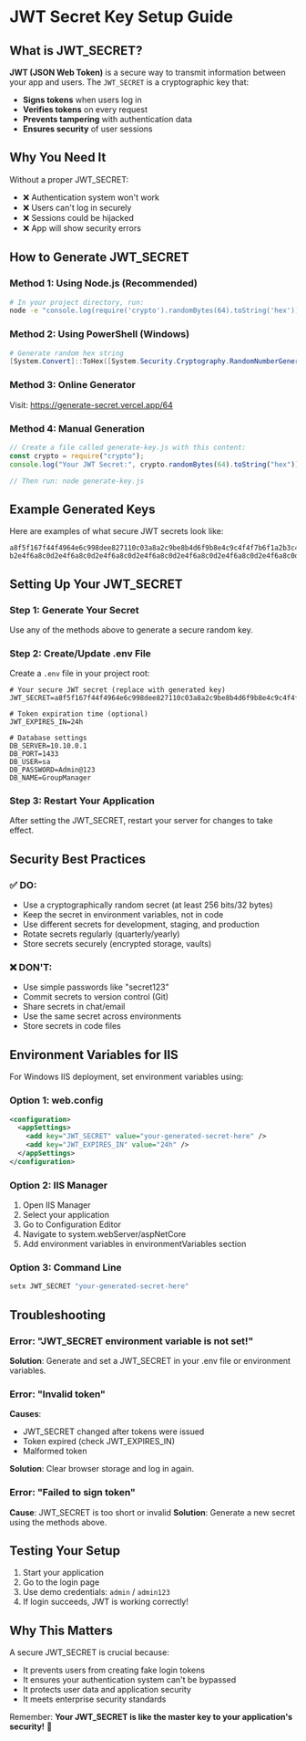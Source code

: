 # JWT Secret Key Setup Guide

## What is JWT_SECRET?

**JWT (JSON Web Token)** is a secure way to transmit information between your app and users. The `JWT_SECRET` is a cryptographic key that:

- **Signs tokens** when users log in
- **Verifies tokens** on every request
- **Prevents tampering** with authentication data
- **Ensures security** of user sessions

## Why You Need It

Without a proper JWT_SECRET:

- ❌ Authentication system won't work
- ❌ Users can't log in securely
- ❌ Sessions could be hijacked
- ❌ App will show security errors

## How to Generate JWT_SECRET

### Method 1: Using Node.js (Recommended)

```bash
# In your project directory, run:
node -e "console.log(require('crypto').randomBytes(64).toString('hex'))"
```

### Method 2: Using PowerShell (Windows)

```powershell
# Generate random hex string
[System.Convert]::ToHex([System.Security.Cryptography.RandomNumberGenerator]::Create().GetBytes(64))
```

### Method 3: Online Generator

Visit: https://generate-secret.vercel.app/64

### Method 4: Manual Generation

```javascript
// Create a file called generate-key.js with this content:
const crypto = require("crypto");
console.log("Your JWT Secret:", crypto.randomBytes(64).toString("hex"));

// Then run: node generate-key.js
```

## Example Generated Keys

Here are examples of what secure JWT secrets look like:

```
a8f5f167f44f4964e6c998dee827110c03a8a2c9be8b4d6f9b8e4c9c4f4f7b6f1a2b3c4d5e6f7g8h9i0j1k2l3m4n5o6p7q8r9s0t1u2v3w4x5y6z7
b2e4f6a8c0d2e4f6a8c0d2e4f6a8c0d2e4f6a8c0d2e4f6a8c0d2e4f6a8c0d2e4f6a8c0d2e4f6a8c0d2e4f6a8c0d2e4f6a8c0d2e4
```

## Setting Up Your JWT_SECRET

### Step 1: Generate Your Secret

Use any of the methods above to generate a secure random key.

### Step 2: Create/Update .env File

Create a `.env` file in your project root:

```env
# Your secure JWT secret (replace with generated key)
JWT_SECRET=a8f5f167f44f4964e6c998dee827110c03a8a2c9be8b4d6f9b8e4c9c4f4f7b6f1a2b3c4d5e6f7g8h9i0j1k2l3m4n5o6p7q8r9s0t1u2v3w4x5y6z7

# Token expiration time (optional)
JWT_EXPIRES_IN=24h

# Database settings
DB_SERVER=10.10.0.1
DB_PORT=1433
DB_USER=sa
DB_PASSWORD=Admin@123
DB_NAME=GroupManager
```

### Step 3: Restart Your Application

After setting the JWT_SECRET, restart your server for changes to take effect.

## Security Best Practices

### ✅ DO:

- Use a cryptographically random secret (at least 256 bits/32 bytes)
- Keep the secret in environment variables, not in code
- Use different secrets for development, staging, and production
- Rotate secrets regularly (quarterly/yearly)
- Store secrets securely (encrypted storage, vaults)

### ❌ DON'T:

- Use simple passwords like "secret123"
- Commit secrets to version control (Git)
- Share secrets in chat/email
- Use the same secret across environments
- Store secrets in code files

## Environment Variables for IIS

For Windows IIS deployment, set environment variables using:

### Option 1: web.config

```xml
<configuration>
  <appSettings>
    <add key="JWT_SECRET" value="your-generated-secret-here" />
    <add key="JWT_EXPIRES_IN" value="24h" />
  </appSettings>
</configuration>
```

### Option 2: IIS Manager

1. Open IIS Manager
2. Select your application
3. Go to Configuration Editor
4. Navigate to system.webServer/aspNetCore
5. Add environment variables in environmentVariables section

### Option 3: Command Line

```cmd
setx JWT_SECRET "your-generated-secret-here"
```

## Troubleshooting

### Error: "JWT_SECRET environment variable is not set!"

**Solution**: Generate and set a JWT_SECRET in your .env file or environment variables.

### Error: "Invalid token"

**Causes**:

- JWT_SECRET changed after tokens were issued
- Token expired (check JWT_EXPIRES_IN)
- Malformed token

**Solution**: Clear browser storage and log in again.

### Error: "Failed to sign token"

**Cause**: JWT_SECRET is too short or invalid
**Solution**: Generate a new secret using the methods above.

## Testing Your Setup

1. Start your application
2. Go to the login page
3. Use demo credentials: `admin` / `admin123`
4. If login succeeds, JWT is working correctly!

## Why This Matters

A secure JWT_SECRET is crucial because:

- It prevents users from creating fake login tokens
- It ensures your authentication system can't be bypassed
- It protects user data and application security
- It meets enterprise security standards

Remember: **Your JWT_SECRET is like the master key to your application's security!** 🔐

